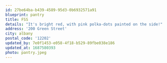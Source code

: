 ```yaml
---
id: 27be64ba-b439-4589-95d3-0b6932571a91
blueprint: pantry
title: FSS
details: "It's bright red, with pink polka-dots painted on the side!"
address: '200 Green Street'
city: albany
postal_code: '12202'
updated_by: 7e0f1453-e058-4f18-b529-89fbe038e186
updated_at: 1687580393
photo: pantry.jpeg
---
```

